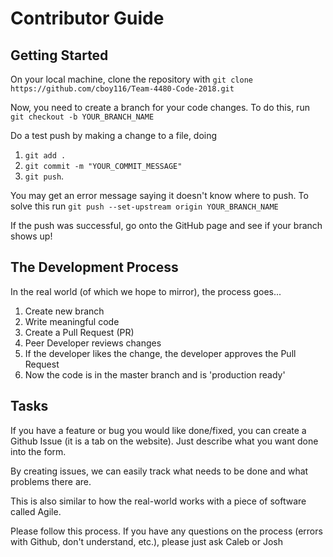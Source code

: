 # Contributor Guide #

## Getting Started ##
On your local machine, clone the repository with `git clone https://github.com/cboy116/Team-4480-Code-2018.git`

Now, you need to create a branch for your code changes. To do this,
run `git checkout -b YOUR_BRANCH_NAME`

Do a test push by making a change to a file, doing

1. `git add .`
2. `git commit -m "YOUR_COMMIT_MESSAGE"`
3. `git push`.

You may get an error message saying it doesn't know where to push. To solve this run `git push --set-upstream origin YOUR_BRANCH_NAME`

If the push was successful, go onto the GitHub page and see if your branch shows up!

## The Development Process ##

In the real world (of which we hope to mirror), the process goes...

1. Create new branch
2. Write meaningful code
3. Create a Pull Request (PR)
4. Peer Developer reviews changes
5. If the developer likes the change, the developer approves the Pull Request
6. Now the code is in the master branch and is 'production ready'

## Tasks ##

If you have a feature or bug you would like done/fixed, you can create a Github Issue (it is a tab on the website). Just describe what you want done into the form.

By creating issues, we can easily track what needs to be done and what problems there are.

This is also similar to how the real-world works with a piece of software called Agile.

Please follow this process. If you have any questions on the process (errors with Github, don't understand, etc.), please just ask Caleb or Josh
